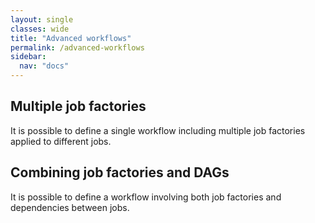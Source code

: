 ```yaml
---
layout: single
classes: wide
title: "Advanced workflows"
permalink: /advanced-workflows
sidebar:
  nav: "docs"
---
```


## Multiple job factories
It is possible to define a single workflow including multiple job factories applied to different jobs.

## Combining job factories and DAGs
It is possible to define a workflow involving both job factories and dependencies between jobs.
